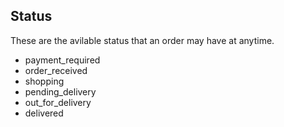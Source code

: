 ## Status

These are the avilable status that an order may have at anytime.

- payment_required
- order_received
- shopping
- pending_delivery
- out_for_delivery
- delivered